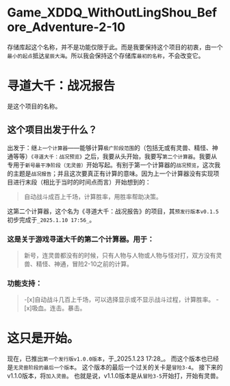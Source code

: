 # Game_XDDQ_WithOutLingShou_Before_Adventure-2-10

存储库起这个名称，并不是功能仅限于此。而是我要保持这个项目的初衷，由一个`最小的起点`抵达`星辰大海`。所以我会保持这个存储库`最初的名称`，不会改变它。

# 寻道大千：战况报告

是这个项目的名称。

## 这个项目出发于什么？

出发于：继`上一个计算器`——能够计算`极广阶段范围`的（包括无或有灵兽、精怪、神通等等）`《寻道大千：战况预览》`之后，我要从头开始，我要写`第二个计算器`。我要从专用于`新号最干净阶段（无灵兽）`开始写起。有别于第一个计算器的`战况预览`，这次我的主题是`战况报告`；并且这次要真正有计算的意味。因为上一个计算器没有实现项目进行末段（相比于当时的时间点而言）开始想到的：
> 自动战斗成百上千场，计算胜率，用胜率帮助决策。

这第二个计算器，这个名为《寻道大千：战况报告》的项目，其`预发行版本v0.1.5`初步完成于`_2025.1.10 17:56_`。

### 这是关于游戏寻道大千的第二个计算器。用于：
> 新号，连灵兽都没有的时候，只有人物与人物或人物与怪对打，双方没有灵兽、精怪、神通，冒险2-10之前的计算。

### 功能支持：
>-[x]自动战斗几百上千场，可以选择显示或不显示战斗过程，计算胜率。
>-[x]吸血。连击。暴击。

# 这只是开始。

现在，已推出`第一个发行版v1.0.0版本`，于_2025.1.23 17:28_。
而这个版本也已经是`无灵兽阶段的最后一个版本`。
这个版本的最后一个过关的关卡是`冒险3-4`。
接下来的v1.1.0版本，将`加入灵兽`。
也就是说，v1.1.0版本是从`冒险3-5`开始打，开始有灵兽。
